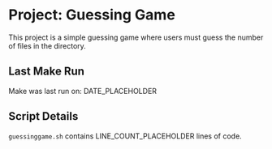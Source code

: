 # Project: Guessing Game

This project is a simple guessing game where users must guess the number of files in the directory.

## Last Make Run

Make was last run on: DATE_PLACEHOLDER

## Script Details

`guessinggame.sh` contains LINE_COUNT_PLACEHOLDER lines of code.
